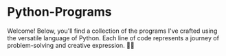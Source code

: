 # Python-Programs
Welcome! Below, you'll find a collection of the programs I've crafted using the versatile language of Python. Each line of code represents a journey of problem-solving and creative expression. 🐍✨

